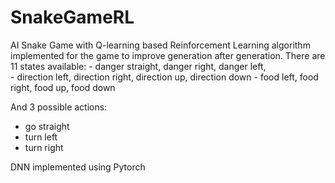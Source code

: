 ﻿# SnakeGameRL

AI Snake Game with Q-learning based Reinforcement Learning algorithm implemented for the game to improve generation after generation.
There are 11 states available:
    -   danger straight, danger right, danger left,    
    -   direction left, direction right, direction up, direction down
    -   food left, food right, food up, food down

And 3 possible actions:
  - go straight
  - turn left
  - turn right

DNN implemented using Pytorch
  
